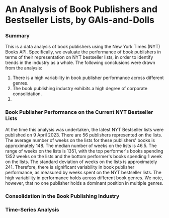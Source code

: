 # An Analysis of Book Publishers and Bestseller Lists, by GAIs-and-Dolls

### Summary

This is a data analysis of book publishers using the New York Times (NYT) Books API. Specifically, we evaluate the performance of book publishers in terms of their representation on NYT bestseller lists, in order to identify trends in the industry as a whole. The following conclusions were drawn from the analysis:

1. There is a high variability in book publisher performance across different genres.  
2. The book publishing industry exhibits a high degree of corporate consolidation.
3. 

### Book Publisher Performance on the Current NYT Bestseller Lists

At the time this analysis was undertaken, the latest NYT Bestseller lists were published on 9 April 2023. There are 56 publishers represented on the lists. The average number of weeks on the lists for these publishers' books is approximately 148. The median number of weeks on the lists is 46.5. The range of weeks on the lists is 1351, with the top performer's books spending 1352 weeks on the lists and the bottom performer's books spending 1 week on the lists. The standard deviation of weeks on the lists is approximately 241. Therefore, there is significant variability in book publisher performance, as measured by weeks spent on the NYT bestseller lists. The high variability in performance holds across different book genres. We note, however, that no one publisher holds a dominant position in multiple genres.   

### Consolidation in the Book Publishing Industry


### Time-Series Analysis 